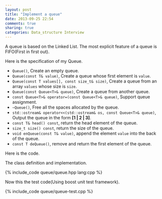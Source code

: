 ```yaml
---
layout: post
title: "Implement a queue"
date: 2013-09-25 22:54
comments: true
sharing: true
categories: Data_structure Interview
---
```


A queue is based on the Linked List. The most explicit feature of a queue
is FIFO(First in first out).

Here is the specification of my Queue.

* ``Queue()``, Create an empty queue.
* ``Queue(const T& value)``, Create a queue whose first element is
``value``.
* ``Queue(const T values[], const size_t& size)``, Create a queue from an
array ``values`` whose size is ``size``.
* ``Queue(const Queue<T>& queue)``, Create a queue from another queue.
* ``const Queue<T>& operator=(const Queue<T>& queue)``, Support queue
assignment.
* ``~Queue()``, Free all the spaces allocated by the queue.
* ``std::ostream& operator<<(std::ostream& os, const Queue<T>& queue)``,
Output the queue in the form **[1 | 2 | 3]**.
* ``const T& head() const``, return the head element of the queue.
* ``size_t size() const``, return the size of the queue.
* ``void enQueue(const T& value)``, append the element ``value`` into the
back of the queue.
* ``const T deQueue()``, remove and return the first element of the queue.

Here is the code.

The class definition and implementation.

{% include_code queue/queue.hpp lang:cpp %}

Now this the test code(Using boost unit test framework).

{% include_code queue/queue-test.cpp %}






